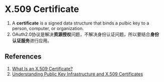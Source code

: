 # X.509 Certificate
1. A **certificate** is a signed data structure that binds a pulbic key to a person, computer, or organization.
2. OAuth2.0协议是解决**资源授权**问题，不解决身份认证问题，所以要结合**身份认证服务**进行应用。


## References
1. [What Is an X.509 Certificate?](https://www.ssl.com/faqs/what-is-an-x-509-certificate/)
2. [Understanding Public Key Infrastructure and X.509 Certificates](https://www.linuxjournal.com/content/understanding-public-key-infrastructure-and-x509-certificates)